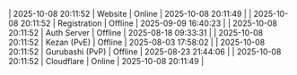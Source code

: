 | 2025-10-08 20:11:52 | Website | Online | 2025-10-08 20:11:49 |
| 2025-10-08 20:11:52 | Registration | Offline | 2025-09-09 16:40:23 |
| 2025-10-08 20:11:52 | Auth Server | Offline | 2025-08-18 09:33:31 |
| 2025-10-08 20:11:52 | Kezan (PvE) | Offline | 2025-08-03 17:58:02 |
| 2025-10-08 20:11:52 | Gurubashi (PvP) | Offline | 2025-08-23 21:44:06 |
| 2025-10-08 20:11:52 | Cloudflare | Online | 2025-10-08 20:11:49 |

